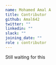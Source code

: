 ```yaml
---
name: Mohamed Amal A
title: Contributor
github: Amal642
twitter: ""
linkedin: ""
slack: ""
joining_date: ""
role : contributor
---
```


Still waiting for this

